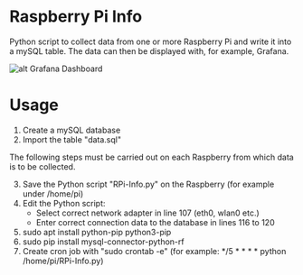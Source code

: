 # Raspberry Pi Info
Python script to collect data from one or more Raspberry Pi and write it into a mySQL table. The data can then be displayed with, for example, Grafana.

![alt Grafana Dashboard](https://github.com/cbrauweiler/raspberrypi_info/blob/5e1ec055e0c3b96e4174510a828d3da5a1533da7/Grafana_Dashboard_Example.png)

# Usage
1. Create a mySQL database
2. Import the table "data.sql"

The following steps must be carried out on each Raspberry from which data is to be collected.

3. Save the Python script "RPi-Info.py" on the Raspberry (for example under /home/pi)
4. Edit the Python script:
    - Select correct network adapter in line 107 (eth0, wlan0 etc.)
    - Enter correct connection data to the database in lines 116 to 120
5. sudo apt install python-pip python3-pip
6. sudo pip install mysql-connector-python-rf
7. Create cron job with "sudo crontab -e"
    (for example: */5 * * * * python /home/pi/RPi-Info.py)

